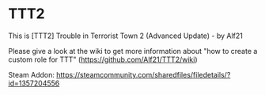 # TTT2
This is [TTT2] Trouble in Terrorist Town 2 (Advanced Update) - by Alf21

Please give a look at the wiki to get more information about "how to create a custom role for TTT" (https://github.com/Alf21/TTT2/wiki)

Steam Addon: https://steamcommunity.com/sharedfiles/filedetails/?id=1357204556
